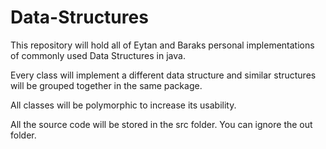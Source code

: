 # Data-Structures

This repository will hold all of Eytan and Baraks personal implementations of commonly used Data Structures in java.

Every class will implement a different data structure and similar structures will be grouped together in the same package.

All classes will be polymorphic to increase its usability.

All the source code will be stored in the src folder. You can ignore the out folder.
